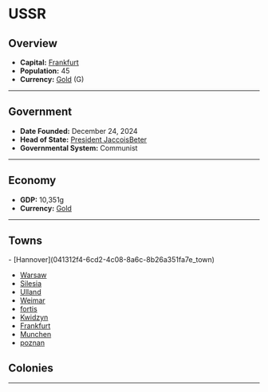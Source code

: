 <!--UNDEDITED FILE, remove this entire line if this file has been edited!-->
# <!--NAME-->USSR<!--NAME-->

## Overview

- **Capital:** <!--CAPITAL_LINK-->[Frankfurt](4766fd78-a272-4c85-81cd-563dbb491978_town)<!--CAPITAL_LINK-->
- **Population:** <!--POPULATION-->45<!--POPULATION-->
- **Currency:** <!--CURRENCY_LINK-->[Gold](Gold_currency)<!--CURRENCY_LINK--> (<!--CURRENCY_ABV-->G<!--CURRENCY_ABV-->)

---

## Government

- **Date Founded:** <!--FOUNDED-->December 24, 2024<!--FOUNDED-->
- **Head of State:** <!--LEADER_TITLE_LINK-->[President JaccoisBeter](JaccoisBeter_user)<!--LEADER_TITLE_LINK-->
- **Governmental System:** <!--GOVERNMENT-->Communist<!--GOVERNMENT-->

---

## Economy

- **GDP:** <!--GDP-->10,351g<!--GDP-->
- **Currency:** <!--CURRENCY_LINK-->[Gold](Gold_currency)<!--CURRENCY_LINK-->

---

## Towns

<!--TOWNS-->- [Hannover](041312f4-6cd2-4c08-8a6c-8b26a351fa7e_town)
- [Warsaw](f13e35eb-1aef-4091-9742-fe3466af10be_town)
- [Silesia](ae035e3e-441c-40c9-b265-a99a3a1b59ce_town)
- [Ulland](c9117ca5-12f8-4c8b-9465-08682e36d552_town)
- [Weimar](08cf6aba-196e-4514-be00-6fd2e6a087e0_town)
- [fortis](f7e6dd83-4060-41b9-a5a8-802da63dee6b_town)
- [Kwidzyn](fba54e98-216a-4fba-8460-fb158cc7afea_town)
- [Frankfurt](4766fd78-a272-4c85-81cd-563dbb491978_town)
- [Munchen](3b342af8-274c-4292-abb0-1c138e6ce754_town)
- [poznan](ea3eb600-addf-411e-9a67-d8c00204d04f_town)<!--TOWNS-->

## Colonies

<!--COLONIES--><!--COLONIES-->

---
